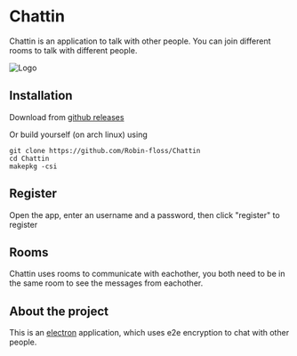 # Chattin

Chattin is an application to talk with other people. You can join different rooms to talk with different people.

![Logo](https://github.com/RobinSchapendonk/Chattin/blob/master/build/icon.png)

## Installation

Download from [github releases](https://github.com/Robin-floss/Chattin/releases/latest)

Or build yourself (on arch linux) using

```
git clone https://github.com/Robin-floss/Chattin
cd Chattin
makepkg -csi
```

## Register

Open the app, enter an username and a password, then click "register" to register

## Rooms

Chattin uses rooms to communicate with eachother, you both need to be in the same room to see the messages from eachother.

## About the project

This is an [electron](https://www.electronjs.org/) application, which uses e2e encryption to chat with other people.
